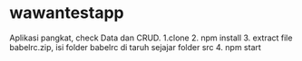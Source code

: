 # wawantestapp
Aplikasi pangkat, check Data dan CRUD.
1.clone
2. npm install
3. extract file babelrc.zip, isi folder babelrc di taruh sejajar folder src
4. npm start

